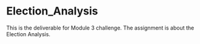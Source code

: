 # Election_Analysis
This is the deliverable for Module 3 challenge. The assignment is about the Election Analysis.
